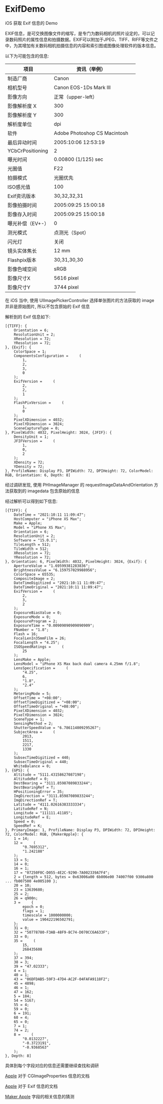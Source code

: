 # ExifDemo
iOS 获取 Exif 信息的 Demo

EXIF信息，是可交换图像文件的缩写，是专门为数码相机的照片设定的，可以记录数码照片的属性信息和拍摄数据。EXIF可以附加于JPEG、TIFF、RIFF等文件之中，为其增加有关数码相机拍摄信息的内容和索引图或图像处理软件的版本信息。



以下为可能包含的信息:

| **项目**         | **资讯（举例）**             |      |
| ---------------- | ---------------------------- | ---- |
| 制造厂商         | Canon                        |      |
| 相机型号         | Canon EOS-1Ds Mark III       |      |
| 影像方向         | 正常（upper-left）           |      |
| 影像解析度 X     | 300                          |      |
| 影像解析度 Y     | 300                          |      |
| 解析度单位       | dpi                          |      |
| 软件             | Adobe Photoshop CS Macintosh |      |
| 最后异动时间     | 2005:10:06 12:53:19          |      |
| YCbCrPositioning | 2                            |      |
| 曝光时间         | 0.00800 (1/125) sec          |      |
| 光圈值           | F22                          |      |
| 拍摄模式         | 光圈优先                     |      |
| ISO感光值        | 100                          |      |
| Exif资讯版本     | 30,32,32,31                  |      |
| 影像拍摄时间     | 2005:09:25 15:00:18          |      |
| 影像存入时间     | 2005:09:25 15:00:18          |      |
| 曝光补偿（EV+-） | 0                            |      |
| 测光模式         | 点测光（Spot）               |      |
| 闪光灯           | 关闭                         |      |
| 镜头实体焦长     | 12 mm                        |      |
| Flashpix版本     | 30,31,30,30                  |      |
| 影像色域空间     | sRGB                         |      |
| 影像尺寸X        | 5616 pixel                   |      |
| 影像尺寸Y        | 3744 pixel                   |      |



在 iOS 当中, 使用 UIImagePickerController 选择单张图片的方法获取的 image 并非是原始图片, 所以不包含原始的 Exif 信息

解析到的 Exif 信息如下:



```
[{TIFF}: {
    Orientation = 6;
    ResolutionUnit = 2;
    XResolution = 72;
    YResolution = 72;
}, {Exif}: {
    ColorSpace = 1;
    ComponentsConfiguration =     (
        1,
        2,
        3,
        0
    );
    ExifVersion =     (
        2,
        2,
        1
    );
    FlashPixVersion =     (
        1,
        0
    );
    PixelXDimension = 4032;
    PixelYDimension = 3024;
    SceneCaptureType = 0;
}, PixelWidth: 4032, PixelHeight: 3024, {JFIF}: {
    DensityUnit = 1;
    JFIFVersion =     (
        1,
        0,
        2
    );
    XDensity = 72;
    YDensity = 72;
}, ProfileName: Display P3, DPIWidth: 72, DPIHeight: 72, ColorModel: RGB, Orientation: 6, Depth: 8]
```







经过调研发现, 使用 PHImageManager 的 requestImageDataAndOrientation 方法获取到的 imagedata 包含原始的信息

经过解析可以得到如下信息:



```
[{TIFF}: {
    DateTime = "2021:10:11 11:09:47";
    HostComputer = "iPhone XS Max";
    Make = Apple;
    Model = "iPhone XS Max";
    Orientation = 6;
    ResolutionUnit = 2;
    Software = "15.0.1";
    TileLength = 512;
    TileWidth = 512;
    XResolution = 72;
    YResolution = 72;
}, Orientation: 6, PixelWidth: 4032, PixelHeight: 3024, {Exif}: {
    ApertureValue = "1.69599381283836";
    BrightnessValue = "6.159757029988956";
    ColorSpace = 65535;
    CompositeImage = 2;
    DateTimeDigitized = "2021:10:11 11:09:47";
    DateTimeOriginal = "2021:10:11 11:09:47";
    ExifVersion =     (
        2,
        3,
        2
    );
    ExposureBiasValue = 0;
    ExposureMode = 0;
    ExposureProgram = 2;
    ExposureTime = "0.00909090909090909";
    FNumber = "1.8";
    Flash = 16;
    FocalLenIn35mmFilm = 26;
    FocalLength = "4.25";
    ISOSpeedRatings =     (
        25
    );
    LensMake = Apple;
    LensModel = "iPhone XS Max back dual camera 4.25mm f/1.8";
    LensSpecification =     (
        "4.25",
        6,
        "1.8",
        "2.4"
    );
    MeteringMode = 5;
    OffsetTime = "+08:00";
    OffsetTimeDigitized = "+08:00";
    OffsetTimeOriginal = "+08:00";
    PixelXDimension = 4032;
    PixelYDimension = 3024;
    SceneType = 1;
    SensingMethod = 2;
    ShutterSpeedValue = "6.786114009295267";
    SubjectArea =     (
        2013,
        1511,
        2217,
        1330
    );
    SubsecTimeDigitized = 440;
    SubsecTimeOriginal = 440;
    WhiteBalance = 0;
}, {GPS}: {
    Altitude = "5111.43158627087198";
    AltitudeRef = 0;
    DestBearing = "3111.85987089833244";
    DestBearingRef = T;
    HPositioningError = 35;
    ImgDirection = "3111.85987089833244";
    ImgDirectionRef = T;
    Latitude = "4111.02616383333334";
    LatitudeRef = N;
    Longitude = "111111.41185";
    LongitudeRef = E;
    Speed = 0;
    SpeedRef = K;
}, PrimaryImage: 1, ProfileName: Display P3, DPIWidth: 72, DPIHeight: 72, ColorModel: RGB, {MakerApple}: {
    1 = 14;
    12 =     (
        "0.7695312",
        "1.242188"
    );
    13 = 5;
    14 = 0;
    16 = 1;
    17 = "07250F0C-D055-4E2C-9290-7A002339A7F4";
    2 = {length = 512, bytes = 0x63006a00 6b006e00 74007f00 9300a800 ... fb007500 4e005100 };
    20 = 10;
    23 = 13639680;
    25 = 2;
    26 = q900n;
    3 =     {
        epoch = 0;
        flags = 1;
        timescale = 1000000000;
        value = 190422196502791;
    };
    31 = 0;
    32 = "50778780-F3AB-48F9-8C74-D070CC6A633F";
    33 = 0;
    35 =     (
        15,
        268435608
    );
    37 = 394;
    38 = 3;
    39 = "47.02333";
    4 = 1;
    40 = 1;
    43 = "06DFDAB5-59F3-47D4-AC2F-04FAFA9118F2";
    45 = 4898;
    46 = 1;
    47 = 162;
    5 = 184;
    54 = 5167;
    55 = 4;
    59 = 0;
    6 = 191;
    60 = 4;
    65 = 0;
    7 = 1;
    74 = 2;
    8 =     (
        "0.0132227",
        "-0.3723191",
        "-0.9368563"
    );
}, Depth: 8]
```



具体到每个字段对应的信息还需要继续查找和调研



[Apple](https://developer.apple.com/documentation/imageio/cgimageproperties) 对于 CGImageProperties 信息的文档

[Apple](https://developer.apple.com/documentation/imageio/cgimageproperties/exif_dictionary_keys) 对于 Exif 信息的文档

[Maker Apple](https://photoinvestigator.co/blog/the-mystery-of-maker-apple-metadata/) 字段的相关信息的猜测
